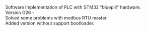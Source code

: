 Software Implementation of PLC with STM32 "bluepill" hardware.</br>
Version G26 -</br>
Solved some problems with modbus RTU master.</br>
Added version  without support bootloader.</br>
